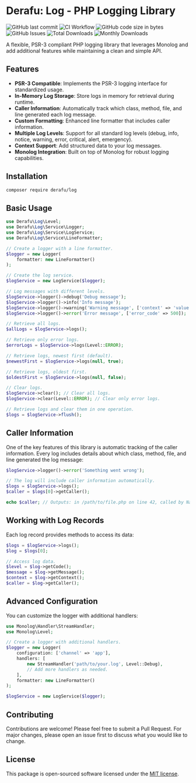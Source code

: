 # Derafu: Log - PHP Logging Library

![GitHub last commit](https://img.shields.io/github/last-commit/derafu/log/main)
![CI Workflow](https://github.com/derafu/log/actions/workflows/ci.yml/badge.svg?branch=main&event=push)
![GitHub code size in bytes](https://img.shields.io/github/languages/code-size/derafu/log)
![GitHub Issues](https://img.shields.io/github/issues-raw/derafu/log)
![Total Downloads](https://poser.pugx.org/derafu/log/downloads)
![Monthly Downloads](https://poser.pugx.org/derafu/log/d/monthly)

A flexible, PSR-3 compliant PHP logging library that leverages Monolog and add additional features while maintaining a clean and simple API.

## Features

- **PSR-3 Compatible**: Implements the PSR-3 logging interface for standardized usage.
- **In-Memory Log Storage**: Store logs in memory for retrieval during runtime.
- **Caller Information**: Automatically track which class, method, file, and line generated each log message.
- **Custom Formatting**: Enhanced line formatter that includes caller information.
- **Multiple Log Levels**: Support for all standard log levels (debug, info, notice, warning, error, critical, alert, emergency).
- **Context Support**: Add structured data to your log messages.
- **Monolog Integration**: Built on top of Monolog for robust logging capabilities.

## Installation

```bash
composer require derafu/log
```

## Basic Usage

```php
use Derafu\Log\Level;
use Derafu\Log\Service\Logger;
use Derafu\Log\Service\LogService;
use Derafu\Log\Service\LineFormatter;

// Create a logger with a line formatter.
$logger = new Logger(
    formatter: new LineFormatter()
);

// Create the log service.
$logService = new LogService($logger);

// Log messages with different levels.
$logService->logger()->debug('Debug message');
$logService->logger()->info('Info message');
$logService->logger()->warning('Warning message', ['context' => 'value']);
$logService->logger()->error('Error message', ['error_code' => 500]);

// Retrieve all logs.
$allLogs = $logService->logs();

// Retrieve only error logs.
$errorLogs = $logService->logs(Level::ERROR);

// Retrieve logs, newest first (default).
$newestFirst = $logService->logs(null, true);

// Retrieve logs, oldest first.
$oldestFirst = $logService->logs(null, false);

// Clear logs.
$logService->clear(); // Clear all logs.
$logService->clear(Level::ERROR); // Clear only error logs.

// Retrieve logs and clear them in one operation.
$logs = $logService->flush();
```

## Caller Information

One of the key features of this library is automatic tracking of the caller information. Every log includes details about which class, method, file, and line generated the log message:

```php
$logService->logger()->error('Something went wrong');

// The log will include caller information automatically.
$logs = $logService->logs();
$caller = $logs[0]->getCaller();

echo $caller; // Outputs: in /path/to/file.php on line 42, called by Namespace\Class::method()
```

## Working with Log Records

Each log record provides methods to access its data:

```php
$logs = $logService->logs();
$log = $logs[0];

// Access log data.
$level = $log->getCode();
$message = $log->getMessage();
$context = $log->getContext();
$caller = $log->getCaller();
```

## Advanced Configuration

You can customize the logger with additional handlers:

```php
use Monolog\Handler\StreamHandler;
use Monolog\Level;

// Create a logger with additional handlers.
$logger = new Logger(
    configuration: ['channel' => 'app'],
    handlers: [
        new StreamHandler('path/to/your.log', Level::Debug),
        // Add more handlers as needed.
    ],
    formatter: new LineFormatter()
);

$logService = new LogService($logger);
```

## Contributing

Contributions are welcome! Please feel free to submit a Pull Request. For major changes, please open an issue first to discuss what you would like to change.

## License

This package is open-sourced software licensed under the [MIT license](https://opensource.org/licenses/MIT).

